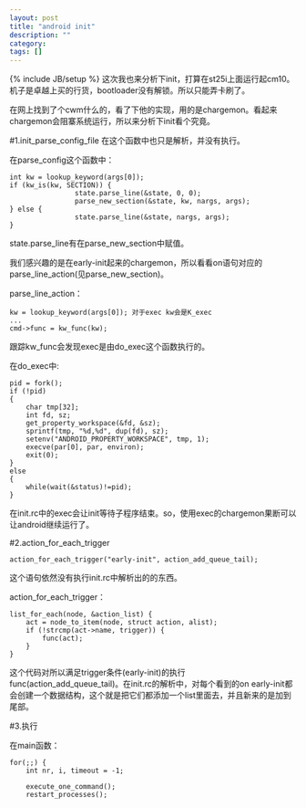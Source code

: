 ```yaml
---
layout: post
title: "android init"
description: ""
category: 
tags: []
---
```

{% include JB/setup %}
这次我也来分析下init，打算在st25i上面运行起cm10。机子是卓越上买的行货，bootloader没有解锁。所以只能弄卡刷了。

在网上找到了个cwm什么的，看了下他的实现，用的是chargemon。看起来chargemon会阻寨系统运行，所以来分析下init看个究竟。

#1.init_parse_config_file
在这个函数中也只是解析，并没有执行。

在parse_config这个函数中：


    int kw = lookup_keyword(args[0]);
    if (kw_is(kw, SECTION)) {
                    state.parse_line(&state, 0, 0);
                    parse_new_section(&state, kw, nargs, args);
    } else {
                    state.parse_line(&state, nargs, args);
    }

state.parse_line有在parse_new_section中赋值。

我们感兴趣的是在early-init起来的chargemon，所以看看on语句对应的parse_line_action(见parse_new_section)。

parse_line_action：

    kw = lookup_keyword(args[0]); 对于exec kw会是K_exec
    ...
    cmd->func = kw_func(kw);

跟踪kw_func会发现exec是由do_exec这个函数执行的。

在do_exec中:

    pid = fork();
    if (!pid)
    {
        char tmp[32];
        int fd, sz;
        get_property_workspace(&fd, &sz);
        sprintf(tmp, "%d,%d", dup(fd), sz);
        setenv("ANDROID_PROPERTY_WORKSPACE", tmp, 1);
        execve(par[0], par, environ);
        exit(0);
    }
    else
    {
        while(wait(&status)!=pid);
    }

在init.rc中的exec会让init等待子程序结束。so，使用exec的chargemon果断可以让android继续运行了。

#2.action_for_each_trigger

    action_for_each_trigger("early-init", action_add_queue_tail);

这个语句依然没有执行init.rc中解析出的的东西。

action_for_each_trigger：

    list_for_each(node, &action_list) {
        act = node_to_item(node, struct action, alist);
        if (!strcmp(act->name, trigger)) {
            func(act);
        }
    }

这个代码对所以满足trigger条件(early-init)的执行func(action_add_queue_tail)。在init.rc的解析中，对每个看到的on early-init都会创建一个数据结构，这个就是把它们都添加一个list里面去，并且新来的是加到尾部。

#3.执行

在main函数：

    for(;;) {
        int nr, i, timeout = -1;

        execute_one_command();
        restart_processes();


